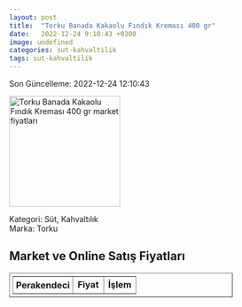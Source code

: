 ```yaml
---
layout: post
title:  "Torku Banada Kakaolu Fındık Kreması 400 gr"
date:   2022-12-24 9:10:43 +0300
image: undefined
categories: sut-kahvaltilik
tags: sut-kahvaltilik
---
```


Son Güncelleme: 2022-12-24 12:10:43

<img src="undefined" width="200" alt="Torku Banada Kakaolu Fındık Kreması 400 gr market fiyatları" />

Kategori: Süt, Kahvaltılık
<br />
Marka: Torku

<h2>Market ve Online Satış Fiyatları</h2>

<table border="1" style="padding: 5px;width:80%;">
  <tr>
    <td style="padding: 5px;"><strong>Perakendeci</strong></td>
    <td><strong>Fiyat</strong></td>
    <td><strong>İşlem</strong></td>
  </tr>
  
</table>
